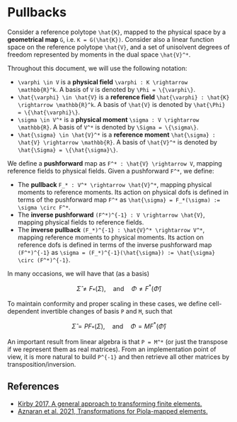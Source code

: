 
# Pullbacks

Consider a reference polytope ``\hat{K}``, mapped to the physical space by a **geometrical map** ``G``, i.e. ``K = G(\hat{K})``. Consider also a linear function space on the reference polytope ``\hat{V}``, and a set of unisolvent degrees of freedom represented by moments in the dual space ``\hat{V}^*``.

Throughout this document, we will use the following notation:

- ``\varphi \in V`` is a **physical field** ``\varphi : K \rightarrow \mathbb{R}^k``. A basis of ``V`` is denoted by ``\Phi = \{\varphi\}``.
- ``\hat{\varphi} \in \hat{V}`` is a **reference field** ``\hat{\varphi} : \hat{K} \rightarrow \mathbb{R}^k``. A basis of ``\hat{V}`` is denoted by ``\hat{\Phi} = \{\hat{\varphi}\}``.
- ``\sigma \in V^*`` is a **physical moment** ``\sigma : V \rightarrow \mathbb{R}``. A basis of ``V^*`` is denoted by ``\Sigma = \{\sigma\}``.
- ``\hat{\sigma} \in \hat{V}^*`` is a **reference moment** ``\hat{\sigma} : \hat{V} \rightarrow \mathbb{R}``. A basis of ``\hat{V}^*`` is denoted by ``\hat{\Sigma} = \{\hat{\sigma}\}``.

We define a **pushforward** map as ``F^* : \hat{V} \rightarrow V``, mapping reference fields to physical fields. Given a pushforward ``F^*``, we define:

- The **pullback** ``F_* : V^* \rightarrow \hat{V}^*``, mapping physical moments to reference moments. Its action on physical dofs is defined in terms of the pushforward map ``F^*`` as ``\hat{\sigma} = F_*(\sigma) := \sigma \circ F^*``.
- The **inverse pushforward** ``(F^*)^{-1} : V \rightarrow \hat{V}``, mapping physical fields to reference fields.
- The **inverse pullback** ``(F_*)^{-1} : \hat{V}^* \rightarrow V^*``, mapping reference moments to physical moments. Its action on reference dofs is defined in terms of the inverse pushforward map ``(F^*)^{-1}`` as ``\sigma = (F_*)^{-1}(\hat{\sigma}) := \hat{\sigma} \circ (F^*)^{-1}``.

In many occasions, we will have that (as a basis)

```math
\hat{\Sigma} \neq F_*(\Sigma), \quad \text{and} \quad \Phi \neq F^*(\hat{\Phi})
```

To maintain conformity and proper scaling in these cases, we define cell-dependent invertible changes of basis ``P`` and ``M``, such that

```math
\hat{\Sigma} = P F_*(\Sigma), \quad \text{and} \quad \Phi = M F^*(\hat{\Phi})
```

An important result from linear algebra is that ``P = M^*`` (or just the transpose if we represent them as real matrices).
From an implementation point of view, it is more natural to build ``P^{-1}``  and then retrieve all other matrices by transposition/inversion.

## References

- [Kirby 2017, A general approach to transforming finite elements.](https://arxiv.org/abs/1706.09017)
- [Aznaran et al. 2021, Transformations for Piola-mapped elements.](https://arxiv.org/abs/2110.13224)
